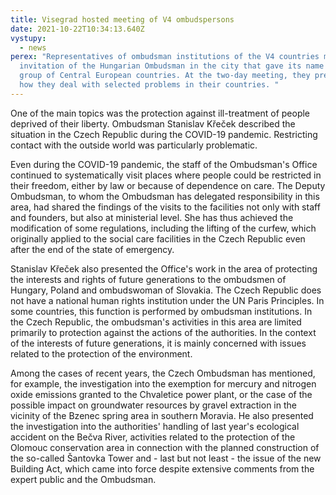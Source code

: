 ```yaml
---
title: Visegrad hosted meeting of V4 ombudspersons
date: 2021-10-22T10:34:13.640Z
vystupy:
  - news
perex: "Representatives of ombudsman institutions of the V4 countries met at the
  invitation of the Hungarian Ombudsman in the city that gave its name to this
  group of Central European countries. At the two-day meeting, they presented
  how they deal with selected problems in their countries. "
---
```

<p>One of the main topics was the protection against ill-treatment of people deprived of their liberty. Ombudsman Stanislav Křeček described the situation in the Czech Republic during the COVID-19 pandemic. Restricting contact with the outside world was particularly problematic.</p>

<p>Even during the COVID-19 pandemic, the staff of the Ombudsman&#39;s Office continued to systematically visit places where people could be restricted in their freedom, either by law or because of dependence on care. The Deputy Ombudsman, to whom the Ombudsman has delegated responsibility in this area, had shared the findings of the visits to the facilities not only with staff and founders, but also at ministerial level. She has thus achieved the modification of some regulations, including the lifting of the curfew, which originally applied to the social care facilities in the Czech Republic even after the end of the state of emergency.</p>

<p>Stanislav Křeček also presented the Office&#39;s work in the area of protecting the interests and rights of future generations to the ombudsmen of Hungary, Poland and ombudswoman of Slovakia. The Czech Republic does not have a national human rights institution under the UN Paris Principles. In some countries, this function is performed by ombudsman institutions. In the Czech Republic, the ombudsman&#39;s activities in this area are limited primarily to protection against the actions of the authorities. In the context of the interests of future generations, it is mainly concerned with issues related to the protection of the environment.</p>

<p>Among the cases of recent years, the Czech Ombudsman has mentioned, for example, the investigation into the exemption for mercury and nitrogen oxide emissions granted to the Chvaletice power plant, or the case of the possible impact on groundwater resources by gravel extraction in the vicinity of the Bzenec spring area in southern Moravia. He also presented the investigation into the authorities&#39; handling of last year&#39;s ecological accident on the Bečva River, activities related to the protection of the Olomouc conservation area in connection with the planned construction of the so-called Šantovka Tower and - last but not least - the issue of the new Building Act, which came into force despite extensive comments from the expert public and the Ombudsman.&nbsp;&nbsp;</p>
